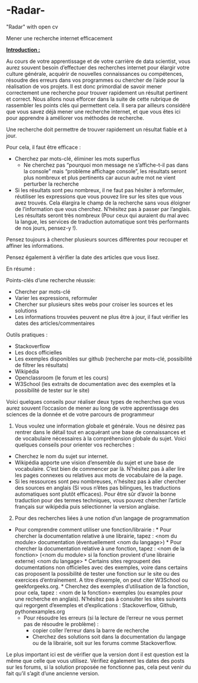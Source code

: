 # -Radar-
"Radar" with open cv



Mener une recherche internet efficacement

**<span style="text-decoration:underline;">Introduction :</span>**


Au cours de votre apprentissage et de votre carrière de data scientist, vous aurez souvent besoin d’effectuer des recherches internet pour élargir votre culture générale, acquérir de nouvelles connaissances ou compétences, résoudre des erreurs dans vos programmes ou chercher de l’aide pour la réalisation de vos projets. Il est donc primordial de savoir mener correctement une recherche pour trouver rapidement un résultat pertinent et correct. Nous allons nous efforcer dans la suite de cette rubrique de rassembler les points clés qui permettent cela. Il sera par ailleurs considéré que vous savez déjà mener une recherche internet, et que vous êtes ici pour apprendre à améliorer vos méthodes de recherche.

Une recherche doit permettre de trouver rapidement un résultat fiable et à jour. 

Pour cela, il faut être efficace : 



* Cherchez par mots-clé, éliminer les mots superflus
    * Ne cherchez pas “pourquoi mon message ne s’affiche-t-il pas dans la console” mais “problème affichage console”, les résultats seront plus nombreux et plus pertinents car aucun autre mot ne vient perturber la recherche
* Si les résultats sont peu nombreux, il ne faut pas hésiter à reformuler, réutiliser les expressions que vous pouvez lire sur les sites que vous avez trouvés. Cela élargira le champ de la recherche sans vous éloigner de l’information que vous cherchez. N’hésitez pas à passer par l’anglais. Les résultats seront très nombreux (Pour ceux qui auraient du mal avec la langue, les services de traduction automatique sont très performants de nos jours, pensez-y !).

Pensez toujours à chercher plusieurs sources différentes pour recouper et affiner les informations.

Pensez également à vérifier la date des articles que vous lisez.

En résumé :

Points-clés d’une recherche réussie:



* Chercher par mots-clé
* Varier les expressions, reformuler
* Chercher sur plusieurs sites webs pour croiser les sources et les solutions
* Les informations trouvées peuvent ne plus être à jour, il faut vérifier les dates des articles/commentaires

Outils pratiques :



* Stackoverflow
* Les docs officielles
* Les exemples disponibles sur github (recherche par mots-clé, possibilité de filtrer les résultats)
* Wikipédia
* Openclassroom (le forum et les cours)
* W3School (les extraits de documentation avec des exemples et la possibilité de tester sur le site)

Voici quelques conseils pour réaliser deux types de recherches que vous aurez souvent l’occasion de mener au long de votre apprentissage des sciences de la donnée et de votre parcours de programmeur 



1. Vous voulez une information globale et générale. Vous ne désirez pas rentrer dans le détail tout en acquérant une base de connaissances et de vocabulaire nécessaires à la compréhension globale du sujet. Voici quelques conseils pour orienter vos recherches :
* Cherchez le nom du sujet sur internet. 
* Wikipédia apporte une vision d’ensemble du sujet et une base de vocabulaire. C’est bien de commencer par là. N’hésitez pas à aller lire les pages connexes ou relatives aux mots de vocabulaire de la page.
* Si les ressources sont peu nombreuses, n'hésitez pas à aller chercher des sources en anglais (Si vous n’êtes pas bilingues, les traductions automatiques sont plutôt efficaces). Pour être sûr d’avoir la bonne traduction pour des termes techniques, vous pouvez chercher l’article français sur wikipédia puis sélectionner la version anglaise.





2. Pour des recherches liées à une notion d’un langage de programmation
* Pour comprendre comment utiliser une fonction/librairie :
        * Pour chercher la documentation relative à une librairie, tapez :  &lt;nom du module> documentation (éventuellement &lt;nom du langage>)
        * Pour chercher la documentation relative à une fonction, tapez : &lt;nom de la fonction> (&lt;nom du module> si la fonction provient d’une librairie externe) &lt;nom du langage>
        * Certains sites regroupent des documentations non officielles avec des exemples, voire dans certains cas proposent la possibilité de tester une fonction sur le site ou des exercices d’entraînement. A titre d’exemple, on peut citer W3School ou geekforgeeks.org.
        * Cherchez des exemples d’utilisation de la fonction, pour cela, tapez : &lt;nom de la fonction> exemples (ou examples pour une recherche en anglais). N’hésitez pas à consulter les sites suivants qui regorgent d’exemples et d’explications : Stackoverflow, Github, pythonexamples.org
    * Pour résoudre les erreurs (si la lecture de l’erreur ne vous permet pas de résoudre le problème) :
        * copier coller l’erreur dans la barre de recherche
        * Cherchez des solutions soit dans la documentation du langage ou de la librairie, soit sur les forums comme Stackoverflow.

Le plus important ici est de vérifier que la version dont il est question est la même que celle que vous utilisez. Vérifiez également les dates des posts sur les forums, si la solution proposée ne fonctionne pas, cela peut venir du fait qu’il s’agit d’une ancienne version.
